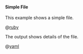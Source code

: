 #### Simple File

This example shows a simple file.

@[ruby](show.rb)

The output shows details of the file.

@[yaml](show.yaml)
